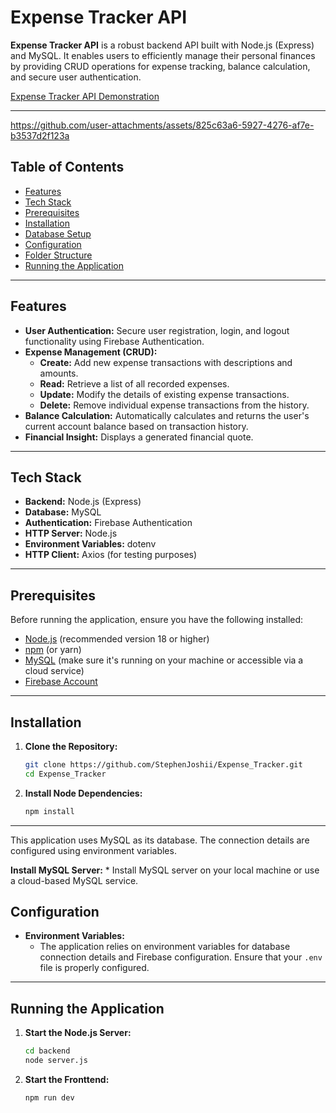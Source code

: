 # Expense Tracker API

**Expense Tracker API** is a robust backend API built with Node.js (Express) and MySQL. It enables users to efficiently manage their personal finances by providing CRUD operations for expense tracking, balance calculation, and secure user authentication.

[Expense Tracker API Demonstration](https://www.loom.com/share/c744359da30d48a4a92c5242dc35a99d?sid=22a11221-26bb-4a82-a80d-0ffba64d20a8)

---

https://github.com/user-attachments/assets/825c63a6-5927-4276-af7e-b3537d2f123a



## Table of Contents

- [Features](#features)
- [Tech Stack](#tech-stack)
- [Prerequisites](#prerequisites)
- [Installation](#installation)
- [Database Setup](#database-setup)
- [Configuration](#configuration)
- [Folder Structure](#folder-structure)
- [Running the Application](#running-the-application)

---

## Features

- **User Authentication:** Secure user registration, login, and logout functionality using Firebase Authentication.
- **Expense Management (CRUD):**
    - **Create:** Add new expense transactions with descriptions and amounts.
    - **Read:** Retrieve a list of all recorded expenses.
    - **Update:** Modify the details of existing expense transactions.
    - **Delete:** Remove individual expense transactions from the history.
- **Balance Calculation:** Automatically calculates and returns the user's current account balance based on transaction history.
- **Financial Insight:** Displays a generated financial quote.

---

## Tech Stack

- **Backend:** Node.js (Express)
- **Database:** MySQL
- **Authentication:** Firebase Authentication
- **HTTP Server:** Node.js
- **Environment Variables:** dotenv
- **HTTP Client:** Axios (for testing purposes)

---

## Prerequisites

Before running the application, ensure you have the following installed:

- [Node.js](https://nodejs.org/) (recommended version 18 or higher)
- [npm](https://www.npmjs.com/) (or yarn)
- [MySQL](https://www.mysql.com/) (make sure it's running on your machine or accessible via a cloud service)
- [Firebase Account](https://firebase.google.com/)

---

## Installation

1. **Clone the Repository:**

    ```bash
    git clone https://github.com/StephenJoshii/Expense_Tracker.git
    cd Expense_Tracker
    ```

2. **Install Node Dependencies:**

    ```bash
    npm install
    ```

---


This application uses MySQL as its database. The connection details are configured using environment variables.

 **Install MySQL Server:**
    * Install MySQL server on your local machine or use a cloud-based MySQL service.


## Configuration

- **Environment Variables:**
    * The application relies on environment variables for database connection details and Firebase configuration. Ensure that your `.env` file is properly configured.

---

## Running the Application

1. **Start the Node.js Server:**

    ```bash
    cd backend
    node server.js 
    ```

2. **Start the Fronttend:**
    ```bash
    npm run dev

